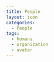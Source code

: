 ```yaml
---
title: People
layout: icon
categories:
  - People
tags:
  - humans
  - organization
  - avatar
---
```


